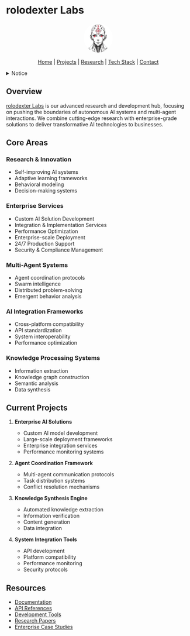 # rolodexter Labs

<p align="center">
  <a href="../../README.md">
    <img src="../../assets/images/rolodexter_logo.jpg" alt="rolodexter Logo" width="80px" style="border-radius: 50%;">
  </a>
</p>

<p align="center">
  <a href="../../README.md">Home</a> | <a href="../../projects/projects.md">Projects</a> | <a href="../../research/research.md">Research</a> | <a href="../../techstack/techstack.md">Tech Stack</a> | <a href="../../contact.md">Contact</a>
</p>

<details>
<summary>Notice</summary>

This repository is protected by copyright and subject to usage restrictions. See the [Copyright Notice](../../COPYRIGHT.md) for details.
</details>

## Overview

[rolodexter Labs](https://github.com/rolodexter/rolodexterlabs) is our advanced research and development hub, focusing on pushing the boundaries of autonomous AI systems and multi-agent interactions. We combine cutting-edge research with enterprise-grade solutions to deliver transformative AI technologies to businesses.

## Core Areas

### Research & Innovation
- Self-improving AI systems
- Adaptive learning frameworks
- Behavioral modeling
- Decision-making systems

### Enterprise Services
- Custom AI Solution Development
- Integration & Implementation Services
- Performance Optimization
- Enterprise-scale Deployment
- 24/7 Production Support
- Security & Compliance Management

### Multi-Agent Systems
- Agent coordination protocols
- Swarm intelligence
- Distributed problem-solving
- Emergent behavior analysis

### AI Integration Frameworks
- Cross-platform compatibility
- API standardization
- System interoperability
- Performance optimization

### Knowledge Processing Systems
- Information extraction
- Knowledge graph construction
- Semantic analysis
- Data synthesis

## Current Projects

1. **Enterprise AI Solutions**
   - Custom AI model development
   - Large-scale deployment frameworks
   - Enterprise integration services
   - Performance monitoring systems

2. **Agent Coordination Framework**
   - Multi-agent communication protocols
   - Task distribution systems
   - Conflict resolution mechanisms

3. **Knowledge Synthesis Engine**
   - Automated knowledge extraction
   - Information verification
   - Content generation
   - Data integration

4. **System Integration Tools**
   - API development
   - Platform compatibility
   - Performance monitoring
   - Security protocols

## Resources

- [Documentation](./docs/)
- [API References](./api/)
- [Development Tools](./tools/)
- [Research Papers](../../research/papers/)
- [Enterprise Case Studies](./case-studies/) 